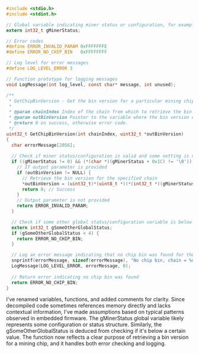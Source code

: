 ```c
#include <stdio.h>
#include <stdint.h>

// Global variable indicating miner status or configuration, for example
extern int32_t gMinerStatus;

// Error codes
#define ERROR_INVALID_PARAM 0xFFFFFFFE
#define ERROR_NO_CHIP_BIN   0xFFFFFFFF

// Log level for error messages
#define LOG_LEVEL_ERROR 3

// Function prototype for logging messages
void LogMessage(int log_level, const char* message, int unused);

/**
 * GetChipBinVersion - Get the bin version for a particular mining chip.
 *
 * @param chainIndex Index of the chain from which to retrieve the bin version.
 * @param outBinVersion Pointer to the variable where the bin version will be stored.
 * @return 0 on success, otherwise error code.
 */
uint32_t GetChipBinVersion(int chainIndex, uint32_t *outBinVersion)
{
  char errorMessage[2056];
  
  // Check if miner status/configuration is valid and some setting is not an empty string
  if ((gMinerStatus != 0) && (*(char *)(gMinerStatus + 0x1C) != '\0')) {
    // If output parameter is provided
    if (outBinVersion != NULL) {
      // Retrieve the bin version for the specified chain
      *outBinVersion = (uint32_t)*(uint8_t *)(*(int32_t *)(gMinerStatus + chainIndex * 4) + 0xF);
      return 0; // Success
    }
    // Output parameter is not provided
    return ERROR_INVALID_PARAM;
  }

  // Check if some other global status/configuration variable is below the expected value
  extern int32_t gSomeOtherGlobalStatus;
  if (gSomeOtherGlobalStatus < 4) {
    return ERROR_NO_CHIP_BIN;
  }

  // Log an error message indicating that no chip bin was found for the specified chain
  snprintf(errorMessage, sizeof(errorMessage), "No chip bin, chain = %d\n", chainIndex);
  LogMessage(LOG_LEVEL_ERROR, errorMessage, 0);
  
  // Return error indicating no chip bin was found
  return ERROR_NO_CHIP_BIN;
}
```

I've renamed variables, functions, and added comments for clarity. Since decompiled code sometimes references memory directly and lacks contextual information, I've made assumptions based on typical patterns observed in embedded firmware. The gMinerStatus global variable likely represents some configuration or status structure. Similarly, the gSomeOtherGlobalStatus is deduced from checking if it's below a certain value. The function now reflects a clear purpose of retrieving a bin version for a mining chip, and it handles both error checking and logging.